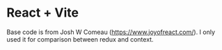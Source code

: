 # React + Vite

Base code is from Josh W Comeau (https://www.joyofreact.com/). I only used it for comparison between redux and context.
